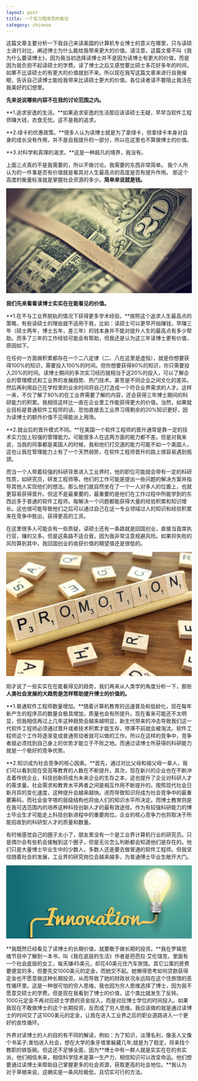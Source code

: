 ```yaml
---
layout: post
title: 一个实习程序员的笔记
category: chinese
---
```

这篇文章主要分析一下我自己来读美国的计算机专业博士的意义在哪里，只与读硕士进行对比，阐述博士为什么能给我带来更大的价值。请注意，这篇文章不叫《我为什么要读博士》，因为我当初选择读博士并不是因为读博士有更大的价值，而是因为我负担不起读硕士的学费。读了博士之后又感觉要比硕士多花好多年的时间，如果不比读硕士的有更大的价值就划不来。所以现在我写这篇文章来进行自我催眠，告诉自己读博士能给我带来比读硕士更大的价值。各位读者请不要阻止我活在我美好的幻想里。

**先来说说哪些内容不在我的讨论范围之内。**

**1.追求安逸的生活。**如果追求安逸的生活那应该读硕士无疑，早早当软件工程师赚大钱，衣食无忧。这不是我的追求。

**2.绿卡的优惠政策。**很多人认为读博士就是为了拿绿卡，但拿绿卡本身对自身的成长没有作用，并不是自我提升的一部分，所以在这里也不算做博士的价值。

**3.对科学和真理的渴求。**这是一种超凡的境界，我没有。

上面三点真的不是我需要的，所以不做讨论。我需要的东西非常简单。
我个人所认为的一件事是否有价值就是看其对人生最高点的高度是否有提升作用。
那这个高度的衡量标准就是掌握社会资源的多少。**简单来说就是钱。**

<div class="row">
<div class="col-lg-12">
      <div class="thumbnail">
          <img src="/img/phd1.jpg">
      </div>
</div>
</div>

**我们先来看看读博士实实在在能看见的价值。**

**1.在不与工业界脱轨的情况下获得更多学术经验。**按照这个追求人生最高点的策略，有些读硕士的理由就不适用于我，比如：读硕士可以更早开始赚钱，早赚三年（硕士两年，博士五年，差三年）的钱本身并不能对提升人生的最高点有多少帮助。而多了三年的工作经验可能会有帮助，但我还是认为这三年读博士更有价值，原因如下。

在任何一方面做积累都存在一个二八定律（二、八在这里是虚指），就是你想要获得100%的知识，需要投入100%的时间。但你想要获得80%的知识，你只需要投入20%的时间。读博士期间的多次实习经历就相当于这20%的投入，可以了解企业的管理模式和工业界的发展趋势、热门技术，甚至是不同企业之间文化的差异。然后再利用自己在学校里的业余时间将自己打造成一个符合业界需求的人才。这样一来，不仅了解了80%的在工业界需要了解的内容，还会获得三年博士期间的科研能力的积累。我相信这样比一直在企业里工作能获得更大的价值。当然，如果就业目标是普通软件工程师的话，恐怕直接去工业界习得剩余的20%知识更好，因为读博士的额外价值不见得能派上用场。

**2.就业后的晋升模式不同。**在美国一个软件工程师的晋升通常是靠一定的技术实力加上较强的管理能力。可能很多人在这两方面的能力都不差。但是对我来说，当我的同事都是美国人的时候，我和他们打交道的能力可能不如一个美国人，这也让我在管理能力上有了一个天然弱势，在软件工程师晋升的路上很容易遇到瓶颈。

而当一个人带着较强的科研背景进入工业界时，他的职位可能就会带有一定的科研性质，如研究员，研发工程师等。他们的工作可能是提出一些问题的解决方案并指导其他人实现他们的想法。那么他们就自然坐在了一个一人对多人的位置上，也就更容易获得晋升。但这不是最重要的，最重要的是他们在工作过程中所能学到的东西远多于普通的软件工程师。每解决一个问题都能获得大量的经验积累和知识增长。这也很可能导致他们之后可以通过自己在这一专业领域过人的知识和经验积累来在竞争中胜出，获得更高的工资。

在这里很多人可能会有一些质疑，读硕士还有一条路就是回国创业，直接当首席执行官，赚的又多。但是这条路不适合我，因为我非常注意规避风险。如果将失败的风险算到其中，我回国创业的收获价值的期望值还是很低的。

<div class="row">
<div class="col-lg-12">
      <div class="thumbnail">
          <img src="/img/phd2.jpg">
      </div>
</div>
</div>

刚才说了一些实实在在能看得见的趋势，我们再来从人类学的角度分析一下，那些**人类社会发展的大趋势是怎样帮助提升博士的价值的。**

**1.普通软件工程师数量增加。**随着计算机教育的迅速普及和低龄化，现在每年新产生的程序员的数量会极具增加，质量也会有所提升。现在看来可能还不太明显，但我相信再过上几年这种趋势会越来越明显，新生代带来的冲击导致我们这一代软件工程师必须通过晋升或者技术积累才能生存，停滞不前就会被淘汰。软件工程师这个工作将逐渐变成普通劳动者就可以做的工作。所以在这样的竞争中，竞争者就必须找到自己身上的优势才能立于不败之地。而通过读博士所获得的科研能力就是一个极好的竞争优势。

**2.知识成为社会竞争的核心因素。**首先，通过对比父母和祖父母一辈人，我们可以看到现在受高等教育的人数在不断提升。其次，现在新兴的企业也在不断冲击着传统企业，科技创新将成为未来企业的生存之本，这也提升了企业对科研人才的需求量。社会需求和教育水平两者之间是相互作用不断提升的。按照现代社会日新月异的变化速度，这种提升会越来越快。进而导致知识将成为社会竞争中的最重要筹码，而社会金字塔的层级结构也将由人们的知识水平所决定。而博士教育则是在我可选范围内的培养这种科技创新人才的最有效途径。作为有较强科研能力的博士毕业生才可能走上科技创新进程中的重要岗位。企业的核心竞争力也将取决于所能招收到的科研型人才的质量和数量。

有时候感觉自己的圈子太小了，朋友里没有一个是工业界计算机行业的研究员。只是偶尔会有些机会接触到这个圈子，但是无论怎么判断都会知道他们是存在的。他们只是大量博士毕业生中的少数人，多数人还是要去做普通的软件工程师。但我坚信随着社会的发展，工业界的研究岗位会越来越多，为普通博士毕业生敞开大门。

<div class="row">
<div class="col-lg-12">
      <div class="thumbnail">
          <img src="/img/phd3.jpg">
      </div>
</div>
</div>

**我既然已经看见了读博士的长期价值，就要敢于做长期的投资。**我在罗辑思维节目中了解到一本书，叫《我在底层的生活》作者是芭芭拉·艾伦瑞克，里面有一个社会底层的女工，每天赚45美元，却花40美元住汽车旅馆。其它公寓的房费要便宜的多，但要先交1000美元的定金，而她交不起。她懒得思考如何贷款获得定金也不愿意做这种长期投资，从而导致了她的财政状况永远陷在这个住旅馆的恶性循环里。这是一种很可怕的穷人思维。我也因为穷人思维选择了博士，因为我不愿意交硕士的学费。但是现在我看到了博士的价值，这个类比就发生了反转。1000元定金不再对应硕士学费的资金投入，而是对应博士学位的时间投入。如果我现在不敢做博士的这个长期投资，反而成了穷人思维。我应该做的就是通过读博士的时间交了这1000美元的定金，让我在进入工业界之后的职业道路进入一个更好的良性循环。

外界对读博士的人的目的有不同的解读，例如：为了知识，淡薄名利，像圣人又像个书呆子;害怕进入社会，想在大学的象牙塔里躲藏几年;就是为了稳定，将来找个教职的铁饭碗。但这还不足够全面，因为**博士中有一群人就是实实在在的务实派，他们相信未来，相信科学技术是第一生产力，相信知识可以改变命运。他们想要通过读博士来帮助自己掌握更多的社会资源，获取更高的社会地位。**我认为对于草根来说，这确实是一条风险极低，且切实可行的方法。
